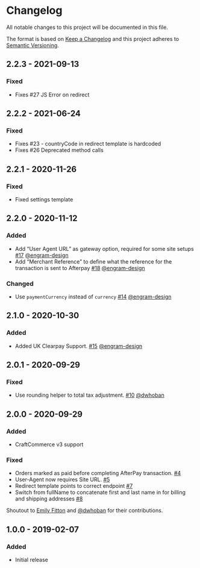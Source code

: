 # Changelog

All notable changes to this project will be documented in this file.

The format is based on [Keep a Changelog](http://keepachangelog.com/) and this project adheres to [Semantic Versioning](http://semver.org/).


## 2.2.3 - 2021-09-13
### Fixed
- Fixes #27 JS Error on redirect 

## 2.2.2 - 2021-06-24
### Fixed
- Fixes #23 - countryCode in redirect template is hardcoded
- Fixes #26 Deprecated method calls

## 2.2.1 - 2020-11-26
### Fixed
-  Fixed settings template

## 2.2.0 - 2020-11-12
### Added
-  Add “User Agent URL” as gateway option, required for some site setups [#17](https://github.com/newism/commerce-afterpay/issues/17) [@engram-design](https://github.com/engram-design)
-  Add “Merchant Reference” to define what the reference for the transaction is sent to Afterpay [#18](https://github.com/newism/commerce-afterpay/issues/18) [@engram-design](https://github.com/engram-design)
### Changed
-  Use `paymentCurrency` instead of `currency` [#14](https://github.com/newism/commerce-afterpay/issues/14) [@engram-design](https://github.com/engram-design)

## 2.1.0 - 2020-10-30
### Added
-  Added UK Clearpay Support. [#15](https://github.com/newism/commerce-afterpay/issues/15) [@engram-design](https://github.com/engram-design)

## 2.0.1 - 2020-09-29
### Fixed
-  Use rounding helper to total tax adjustment. [#10](https://github.com/newism/commerce-afterpay/issues/10) [@dwhoban](https://github.com/dwhoban)

## 2.0.0 - 2020-09-29
### Added
- CraftCommerce v3 support
### Fixed
- Orders marked as paid before completing AfterPay transaction. [#4](https://github.com/newism/commerce-afterpay/issues/4)
- User-Agent now requires Site URL. [#5](https://github.com/newism/commerce-afterpay/issues/5)
- Redirect template points to correct endpoint [#7](https://github.com/newism/commerce-afterpay/issues/7)
- Switch from fullName to concatenate first and last name in for billing and shipping addresses [#8](https://github.com/newism/commerce-afterpay/issues/8)

Shoutout to [Emily Fitton](https://punchbuggy.com.au) and [@dwhoban](https://github.com/dwhoban) for their contributions.

## 1.0.0 - 2019-02-07
### Added
- Initial release
